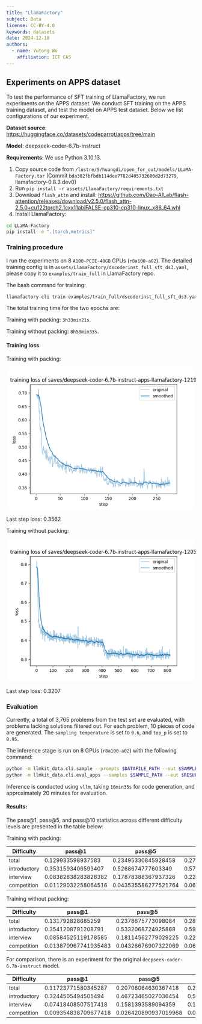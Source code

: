 ```yaml
---
title: "LlamaFactory"
subject: Data
license: CC-BY-4.0
keywords: datasets
date: 2024-12-18
authors:
  - name: Yutong Wu
    affiliation: ICT CAS
---
```


## Experiments on APPS dataset

To test the performance of SFT training of LlamaFactory, we run experiments on the APPS dataset. We conduct SFT training on the APPS training dataset, and test the model on APPS test dataset. Below we list configurations of our experiment.

**Dataset source**: https://huggingface.co/datasets/codeparrot/apps/tree/main

**Model**: deepseek-coder-6.7b-instruct

**Requirements**: 
We use Python 3.10.13.
1. Copy source code from `/lustre/S/huangdi/open_for_out/models/LLaMA-Factory.tar` (Commit `bda302fbfbdb114dee7782d405732600d2d73279`, llamafactory-0.8.3.dev0)
2. Run `pip install -r assets/LlamaFactory/requirements.txt`
3. Download `flash_attn` and install: https://github.com/Dao-AILab/flash-attention/releases/download/v2.5.0/flash_attn-2.5.0+cu122torch2.1cxx11abiFALSE-cp310-cp310-linux_x86_64.whl
4. Install LlamaFactory:


```bash
cd LLaMA-Factory
pip install -e ".[torch,metrics]"
```

### Training procedure

I run the experiments on 8 `A100-PCIE-40GB` GPUs (`r8a100-a02`).
The detailed training config is in `assets/LlamaFactory/dscoderinst_full_sft_ds3.yaml`, please copy it to `examples/train_full` in LlamaFactory repo.

The bash command for training:

```bash
llamafactory-cli train examples/train_full/dscoderinst_full_sft_ds3.yaml
```

The total training time for the two epochs are:

Training with packing: `3h33min21s`.

Training without packing: `8h58min33s`.

#### Training loss

Training with packing:

![Train loss](assets/LlamaFactory/training_loss_packing.png)

Last step loss: 0.3562

Training without packing:

![Train loss](assets/LlamaFactory/training_loss_no_packing.png)

Last step loss: 0.3207
### Evaluation

Currently, a total of 3,765 problems from the test set are evaluated, with problems lacking solutions filtered out. For each problem, 10 pieces of code are generated. The `sampling temperature` is set to `0.6`, and `top_p` is set to `0.95`. 

The inference stage is run on 8 GPUs (`r8a100-a02`) with the following command:

```bash
python -m llmkit_data.cli.sample --prompts $DATAFILE_PATH --out $SAMPLE_PATH --model $MODEL_PATH --gpu_per_model 1
python -m llmkit_data.cli.eval_apps --samples $SAMPLE_PATH --out $RESULT_PATH --apps $APPS_PATH
```
Inference is conducted using `vllm`, taking `16min35s` for code generation, and approximately 20 minutes for evaluation. 

#### Results:

The pass@1, pass@5, and pass@10 statistics across different difficulty levels are presented in the table below:

Training with packing:

| Difficulty   | pass@1               | pass@5              | pass@10             |
| ------------ | -------------------- | ------------------- | ------------------- |
| total        | 0.129933598937583    | 0.23495330845928458 | 0.27915006640106244 |
| introductory | 0.3531593406593407   | 0.5268674777603349  | 0.5755494505494505  |
| interview    | 0.08382838283828382  | 0.17878388367937326 | 0.22405573890722405 |
| competition  | 0.01129032258064516  | 0.043535586277521764| 0.06774193548387097 |

Training without packing:

| Difficulty   | pass@1               | pass@5              | pass@10             |
| ------------ | -------------------- | ------------------- | ------------------- |
| total        | 0.131792828685259    | 0.2378675773098084  | 0.2836653386454183  |
| introductory | 0.3541208791208791   | 0.5332068724925868  | 0.5947802197802198  |
| interview    | 0.08584525119178585  | 0.18114562779029225 | 0.2258892555922259  |
| competition  | 0.013870967741935483 | 0.04326676907322069 | 0.06129032258064516 |

For comparison, there is an experiment for the original `deepseek-coder-6.7b-instruct` model. 

| Difficulty   | pass@1               | pass@5               | pass@10             |
| ------------ | -------------------- | -------------------- | ------------------- |
| total        | 0.11723771580345287  | 0.20706064630367418  | 0.24833997343957503 |
| introductory | 0.3244505494505494   | 0.46723465027036454  | 0.5260989010989011  |
| interview    | 0.07418408507517418  | 0.1581393589094359   | 0.19801980198019803 |
| competition  | 0.009354838709677418 | 0.026420890937019968 | 0.03870967741935484 |